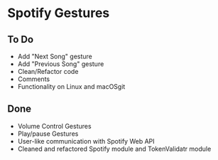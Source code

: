 # Spotify Gestures

## To Do

- Add "Next Song" gesture
- Add "Previous Song" gesture
- Clean/Refactor code
- Comments
- Functionality on Linux and macOSgit

## Done

- Volume Control Gestures
- Play/pause Gestures
- User-like communication with Spotify Web API
- Cleaned and refactored Spotify module and TokenValidatr module